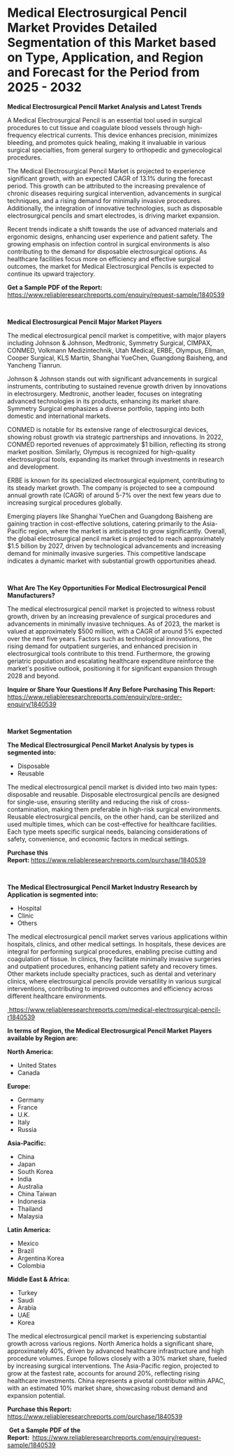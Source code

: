 <p><h1>Medical Electrosurgical Pencil Market Provides Detailed Segmentation of this Market based on Type, Application, and Region and Forecast for the Period from 2025 - 2032</h1></p><p><strong>Medical Electrosurgical Pencil Market Analysis and Latest Trends</strong></p>
<p><p>A Medical Electrosurgical Pencil is an essential tool used in surgical procedures to cut tissue and coagulate blood vessels through high-frequency electrical currents. This device enhances precision, minimizes bleeding, and promotes quick healing, making it invaluable in various surgical specialties, from general surgery to orthopedic and gynecological procedures.</p><p>The Medical Electrosurgical Pencil Market is projected to experience significant growth, with an expected CAGR of 13.1% during the forecast period. This growth can be attributed to the increasing prevalence of chronic diseases requiring surgical intervention, advancements in surgical techniques, and a rising demand for minimally invasive procedures. Additionally, the integration of innovative technologies, such as disposable electrosurgical pencils and smart electrodes, is driving market expansion.</p><p>Recent trends indicate a shift towards the use of advanced materials and ergonomic designs, enhancing user experience and patient safety. The growing emphasis on infection control in surgical environments is also contributing to the demand for disposable electrosurgical options. As healthcare facilities focus more on efficiency and effective surgical outcomes, the market for Medical Electrosurgical Pencils is expected to continue its upward trajectory.</p></p>
<p><strong>Get a Sample PDF of the Report:&nbsp;</strong> <a href="https://www.reliableresearchreports.com/enquiry/request-sample/1840539?utm_campaign=3296&utm_medium=2&utm_source=Github&utm_content=ia&utm_term=14042025&utm_id=medical-electrosurgical-pencil">https://www.reliableresearchreports.com/enquiry/request-sample/1840539</a></p>
<p>&nbsp;</p>
<p><strong>Medical Electrosurgical Pencil Major Market Players</strong></p>
<p><p>The medical electrosurgical pencil market is competitive, with major players including Johnson & Johnson, Medtronic, Symmetry Surgical, CIMPAX, CONMED, Volkmann Medizintechnik, Utah Medical, ERBE, Olympus, Ellman, Cooper Surgical, KLS Martin, Shanghai YueChen, Guangdong Baisheng, and Yancheng Tianrun. </p><p>Johnson & Johnson stands out with significant advancements in surgical instruments, contributing to sustained revenue growth driven by innovations in electrosurgery. Medtronic, another leader, focuses on integrating advanced technologies in its products, enhancing its market share. Symmetry Surgical emphasizes a diverse portfolio, tapping into both domestic and international markets.</p><p>CONMED is notable for its extensive range of electrosurgical devices, showing robust growth via strategic partnerships and innovations. In 2022, CONMED reported revenues of approximately $1 billion, reflecting its strong market position. Similarly, Olympus is recognized for high-quality electrosurgical tools, expanding its market through investments in research and development.</p><p>ERBE is known for its specialized electrosurgical equipment, contributing to its steady market growth. The company is projected to see a compound annual growth rate (CAGR) of around 5-7% over the next few years due to increasing surgical procedures globally. </p><p>Emerging players like Shanghai YueChen and Guangdong Baisheng are gaining traction in cost-effective solutions, catering primarily to the Asia-Pacific region, where the market is anticipated to grow significantly. Overall, the global electrosurgical pencil market is projected to reach approximately $1.5 billion by 2027, driven by technological advancements and increasing demand for minimally invasive surgeries. This competitive landscape indicates a dynamic market with substantial growth opportunities ahead.</p></p>
<p>&nbsp;</p>
<p><strong>What Are The Key Opportunities For Medical Electrosurgical Pencil Manufacturers?</strong></p>
<p><p>The medical electrosurgical pencil market is projected to witness robust growth, driven by an increasing prevalence of surgical procedures and advancements in minimally invasive techniques. As of 2023, the market is valued at approximately $500 million, with a CAGR of around 5% expected over the next five years. Factors such as technological innovations, the rising demand for outpatient surgeries, and enhanced precision in electrosurgical tools contribute to this trend. Furthermore, the growing geriatric population and escalating healthcare expenditure reinforce the market's positive outlook, positioning it for significant expansion through 2028 and beyond.</p></p>
<p><strong>Inquire or Share Your Questions If Any Before Purchasing This Report:</strong> <a href="https://www.reliableresearchreports.com/enquiry/pre-order-enquiry/1840539?utm_campaign=3296&utm_medium=2&utm_source=Github&utm_content=ia&utm_term=14042025&utm_id=medical-electrosurgical-pencil">https://www.reliableresearchreports.com/enquiry/pre-order-enquiry/1840539</a></p>
<p>&nbsp;</p>
<p><strong>Market Segmentation</strong></p>
<p><strong>The Medical Electrosurgical Pencil Market Analysis by types is segmented into:</strong></p>
<p><ul><li>Disposable</li><li>Reusable</li></ul></p>
<p><p>The medical electrosurgical pencil market is divided into two main types: disposable and reusable. Disposable electrosurgical pencils are designed for single-use, ensuring sterility and reducing the risk of cross-contamination, making them preferable in high-risk surgical environments. Reusable electrosurgical pencils, on the other hand, can be sterilized and used multiple times, which can be cost-effective for healthcare facilities. Each type meets specific surgical needs, balancing considerations of safety, convenience, and economic factors in medical settings.</p></p>
<p><strong>Purchase this Report:&nbsp;</strong><a href="https://www.reliableresearchreports.com/purchase/1840539?utm_campaign=3296&utm_medium=2&utm_source=Github&utm_content=ia&utm_term=14042025&utm_id=medical-electrosurgical-pencil">https://www.reliableresearchreports.com/purchase/1840539</a></p>
<p>&nbsp;</p>
<p><strong>The Medical Electrosurgical Pencil Market Industry Research by Application is segmented into:</strong></p>
<p><ul><li>Hospital</li><li>Clinic</li><li>Others</li></ul></p>
<p><p>The medical electrosurgical pencil market serves various applications within hospitals, clinics, and other medical settings. In hospitals, these devices are integral for performing surgical procedures, enabling precise cutting and coagulation of tissue. In clinics, they facilitate minimally invasive surgeries and outpatient procedures, enhancing patient safety and recovery times. Other markets include specialty practices, such as dental and veterinary clinics, where electrosurgical pencils provide versatility in various surgical interventions, contributing to improved outcomes and efficiency across different healthcare environments.</p></p>
<p><a href="https://www.reliableresearchreports.com/medical-electrosurgical-pencil-r1840539?utm_campaign=3296&utm_medium=2&utm_source=Github&utm_content=ia&utm_term=14042025&utm_id=medical-electrosurgical-pencil">&nbsp;https://www.reliableresearchreports.com/medical-electrosurgical-pencil-r1840539</a></p>
<p><strong>In terms of Region, the Medical Electrosurgical Pencil Market Players available by Region are:</strong></p>
<p>
    <p> <strong> North America: </strong>
        <ul>
            <li>United States</li>
            <li>Canada</li>
        </ul>
        </p> 
    <p> <strong> Europe: </strong>
        <ul>
            <li>Germany</li>
            <li>France</li>
            <li>U.K.</li>
            <li>Italy</li>
            <li>Russia</li>
        </ul>
        </p> 
    <p> <strong> Asia-Pacific: </strong>
        <ul>
            <li>China</li>
            <li>Japan</li>
            <li>South Korea</li>
            <li>India</li>
            <li>Australia</li>
            <li>China Taiwan</li>
            <li>Indonesia</li>
            <li>Thailand</li>
            <li>Malaysia</li>
        </ul>
        </p> 
    <p> <strong> Latin America: </strong>
        <ul>
            <li>Mexico</li>
            <li>Brazil</li>
            <li>Argentina Korea</li>
            <li>Colombia</li>
        </ul>
        </p> 
    <p> <strong> Middle East & Africa: </strong>
        <ul>
            <li>Turkey</li>
            <li>Saudi</li>
            <li>Arabia</li>
            <li>UAE</li>
            <li>Korea</li>
        </ul>
    </p>
    </p>
<p><p>The medical electrosurgical pencil market is experiencing substantial growth across various regions. North America holds a significant share, approximately 40%, driven by advanced healthcare infrastructure and high procedure volumes. Europe follows closely with a 30% market share, fueled by increasing surgical interventions. The Asia-Pacific region, projected to grow at the fastest rate, accounts for around 20%, reflecting rising healthcare investments. China represents a pivotal contributor within APAC, with an estimated 10% market share, showcasing robust demand and expansion potential.</p></p>
<p><strong>Purchase this Report: </strong><a href="https://www.reliableresearchreports.com/purchase/1840539?utm_campaign=3296&utm_medium=2&utm_source=Github&utm_content=ia&utm_term=14042025&utm_id=medical-electrosurgical-pencil">https://www.reliableresearchreports.com/purchase/1840539</a></p>
<p>&nbsp;<strong>Get a Sample PDF of the Report:&nbsp;&nbsp;</strong><a href="https://www.reliableresearchreports.com/enquiry/request-sample/1840539?utm_campaign=3296&utm_medium=2&utm_source=Github&utm_content=ia&utm_term=14042025&utm_id=medical-electrosurgical-pencil">https://www.reliableresearchreports.com/enquiry/request-sample/1840539</a></p>
<p><strong></strong></p>
<p><p></p><p></p><p></p></p>